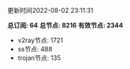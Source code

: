 更新时间2022-08-02 23:11:31

**总订阅: 64**
**总节点: 8216**
**有效节点: 2344**
- v2ray节点: 1721
- ss节点: 488
- trojan节点: 135
